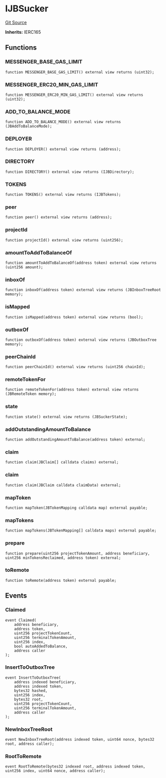 # IJBSucker
[Git Source](https://github.com/Bananapus/nana-suckers/blob/faba69dd26a284c037886fb39a0fe6a34055e8dd/src/interfaces/IJBSucker.sol)

**Inherits:**
IERC165


## Functions
### MESSENGER_BASE_GAS_LIMIT


```solidity
function MESSENGER_BASE_GAS_LIMIT() external view returns (uint32);
```

### MESSENGER_ERC20_MIN_GAS_LIMIT


```solidity
function MESSENGER_ERC20_MIN_GAS_LIMIT() external view returns (uint32);
```

### ADD_TO_BALANCE_MODE


```solidity
function ADD_TO_BALANCE_MODE() external view returns (JBAddToBalanceMode);
```

### DEPLOYER


```solidity
function DEPLOYER() external view returns (address);
```

### DIRECTORY


```solidity
function DIRECTORY() external view returns (IJBDirectory);
```

### TOKENS


```solidity
function TOKENS() external view returns (IJBTokens);
```

### peer


```solidity
function peer() external view returns (address);
```

### projectId


```solidity
function projectId() external view returns (uint256);
```

### amountToAddToBalanceOf


```solidity
function amountToAddToBalanceOf(address token) external view returns (uint256 amount);
```

### inboxOf


```solidity
function inboxOf(address token) external view returns (JBInboxTreeRoot memory);
```

### isMapped


```solidity
function isMapped(address token) external view returns (bool);
```

### outboxOf


```solidity
function outboxOf(address token) external view returns (JBOutboxTree memory);
```

### peerChainId


```solidity
function peerChainId() external view returns (uint256 chainId);
```

### remoteTokenFor


```solidity
function remoteTokenFor(address token) external view returns (JBRemoteToken memory);
```

### state


```solidity
function state() external view returns (JBSuckerState);
```

### addOutstandingAmountToBalance


```solidity
function addOutstandingAmountToBalance(address token) external;
```

### claim


```solidity
function claim(JBClaim[] calldata claims) external;
```

### claim


```solidity
function claim(JBClaim calldata claimData) external;
```

### mapToken


```solidity
function mapToken(JBTokenMapping calldata map) external payable;
```

### mapTokens


```solidity
function mapTokens(JBTokenMapping[] calldata maps) external payable;
```

### prepare


```solidity
function prepare(uint256 projectTokenAmount, address beneficiary, uint256 minTokensReclaimed, address token) external;
```

### toRemote


```solidity
function toRemote(address token) external payable;
```

## Events
### Claimed

```solidity
event Claimed(
    address beneficiary,
    address token,
    uint256 projectTokenCount,
    uint256 terminalTokenAmount,
    uint256 index,
    bool autoAddedToBalance,
    address caller
);
```

### InsertToOutboxTree

```solidity
event InsertToOutboxTree(
    address indexed beneficiary,
    address indexed token,
    bytes32 hashed,
    uint256 index,
    bytes32 root,
    uint256 projectTokenCount,
    uint256 terminalTokenAmount,
    address caller
);
```

### NewInboxTreeRoot

```solidity
event NewInboxTreeRoot(address indexed token, uint64 nonce, bytes32 root, address caller);
```

### RootToRemote

```solidity
event RootToRemote(bytes32 indexed root, address indexed token, uint256 index, uint64 nonce, address caller);
```


